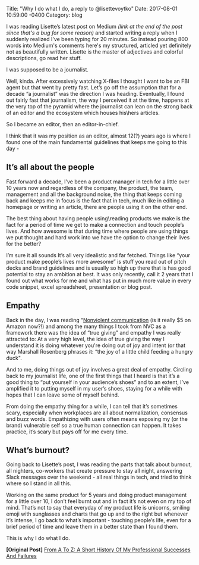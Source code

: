 Title:  "Why I do what I do, a reply to @lisettevoytko"
Date:   2017-08-01 10:59:00 -0400
Category: blog

I was reading Lisette’s latest post on Medium _(link at the end of the post since that's a bug for some reason)_ and started writing a reply when I suddenly realized I've been typing for 20 minutes. So instead pouring 800 words into Medium's comments here's my structured, articled yet definitely not as beautifully written. Lisette is the master of adjectives and colorful descriptions, go read her stuff.

I was supposed to be a journalist.

Well, kinda. After excessively watching X-files I thought I want to be an FBI agent but that went by pretty fast. Let’s go off the assumption that for a decade “a journalist” was the direction I was heading. Eventually, I found out fairly fast that journalism, the way I perceived it at the time, happens at the very top of the pyramid where the journalist can lean on the strong back of an editor and the ecosystem which houses his\hers articles.

So I became an editor, then an editor-in-chief.

I think that it was my position as an editor, almost 12(?) years ago is where I found one of the main fundamental guidelines that keeps me going to this day -

## It’s all about the people
Fast forward a decade, I’ve been a product manager in tech for a little over 10 years now and regardless of the company, the product,  the team, management and all the background noise, the thing that keeps coming back and keeps me in focus is the fact that in tech, much like in editing a homepage or writing an article, there are people using it on the other end.

The best thing about having people using\reading products we make is the fact for a period of time we get to make a connection and touch people’s lives. And how awesome is that during time where people are using things we put thought and hard work into we have the option to change their lives for the better?

I’m sure it all sounds It’s all very idealistic and far fetched. Things like “your product make people’s lives more awesome” is stuff you read out of pitch decks and brand guidelines and is usually so high up there that is has good potential to stay an ambition at best. It was only recently, call it 2 years that I found out what works for me and what has put in much more value in every code snippet, excel spreadsheet, presentation or blog post.

## Empathy
Back in the day, I was reading “[Nonviolent communication](https://www.amazon.com/Nonviolent-Communication-Language-Marshall-Rosenberg/dp/1892005034/ref=asap_bc?ie=UTF8) (is it really $5 on Amazon now?!) and among the many things I took from NVC as a framework there was the idea of “true giving" and empathy I was really attracted to: At a very high level, the idea of true giving the way I understand it is doing whatever you're doing out of joy and intent (or that way Marshall Rosenberg phrases it: “the joy of a little child feeding a hungry duck".

And to me, doing things out of joy involves a great deal of empathy. Circling back to my journalist life, one of the first things that I heard is that it’s a good thing to “put yourself in your audience’s shoes” and to an extent, I’ve amplified it to putting myself in my user’s shoes, staying for a while with hopes that I can leave some of myself behind.

From doing the empathy thing for a while, I can tell that it’s sometimes scary, especially when workplaces are all about normalization, consensus and buzz words. Empathizing with users often means exposing my (or the brand) vulnerable self so a true human connection can happen. It takes practice, it’s scary but pays off for me every time.

## What’s burnout?
Going back to Lisette’s post, I was reading the parts that talk about burnout, all nighters, co-workers that create pressure to stay all night, answering Slack messages over the weekend - all real things in tech, and tried to think where so I stand in all this.

Working on the same product for 5 years and doing product management for a little over 10, I don’t feel burnt out and in fact it’s not even on my top of mind. That’s not to say that everyday of my product life is unicorns, smiling emoji with sunglasses and charts that go up and to the right but whenever it’s intense, I go back to what’s important - touching people’s life, even for a brief period of time and leave them in a better state than I found them.

This is why I do what I do.

**[Original Post]** [From A To Z: A Short History Of My Professional Successes And Failures](https://medium.com/@lisettevoytko/from-a-to-z-a-short-history-of-my-professional-successes-and-failures-b57ee6341feb)
